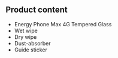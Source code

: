 ## Product content

* Energy Phone Max 4G Tempered Glass
* Wet wipe
* Dry wipe
* Dust-absorber
* Guide sticker

